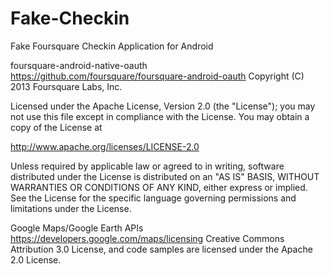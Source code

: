 Fake-Checkin
============

Fake Foursquare Checkin Application for Android


foursquare-android-native-oauth
https://github.com/foursquare/foursquare-android-oauth
Copyright (C) 2013 Foursquare Labs, Inc.

Licensed under the Apache License, Version 2.0 (the "License");
you may not use this file except in compliance with the License.
You may obtain a copy of the License at

   http://www.apache.org/licenses/LICENSE-2.0

Unless required by applicable law or agreed to in writing, software
distributed under the License is distributed on an "AS IS" BASIS,
WITHOUT WARRANTIES OR CONDITIONS OF ANY KIND, either express or implied.
See the License for the specific language governing permissions and
limitations under the License.

Google Maps/Google Earth APIs 
https://developers.google.com/maps/licensing
Creative Commons Attribution 3.0 License, and code samples are licensed under the Apache 2.0 License.
